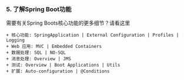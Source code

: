 ### 5. 了解Spring Boot功能

需要有关Spring Boots核心功能的更多细节？请看这里

    + 核心功能: SpringApplication | External Configuration | Profiles | Logging
    + Web 应用: MVC | Embedded Containers
    + 数据处理: SQL | NO-SQL
    + 消息处理: Overview | JMS
    + 测试: Overview | Boot Applications | Utils
    + 扩展: Auto-configuration | @Conditions